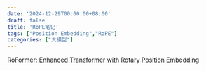 ```yaml
---
date: '2024-12-29T00:00:00+08:00'
draft: false
title: 'RoPE笔记'
tags: ["Position Embedding","RoPE"]
categories: ["大模型"]
---
```


[RoFormer: Enhanced Transformer with Rotary Position Embedding](https://xves6ft58q.feishu.cn/docx/CjGgd4SMsoESkmxjedBcBzESnxh?from=from_copylink)
